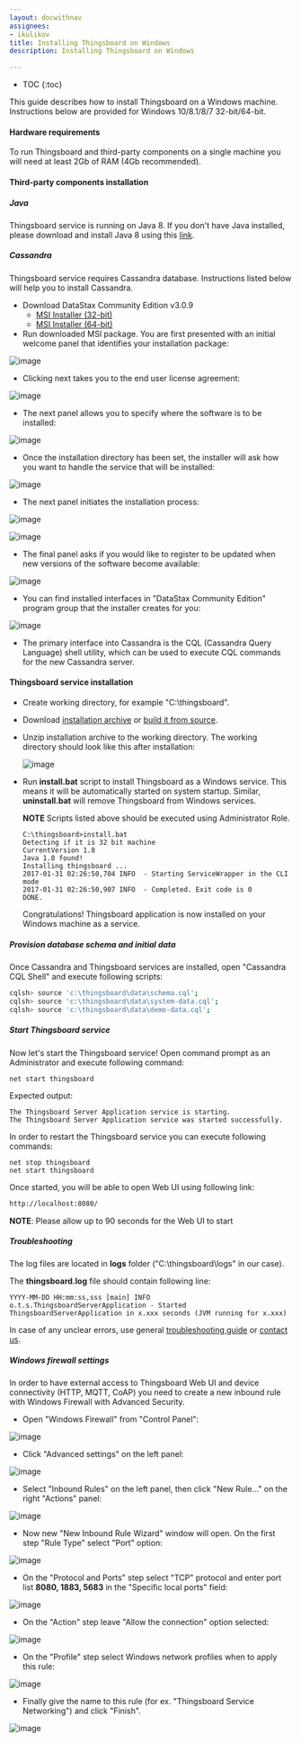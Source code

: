 ```yaml
---
layout: docwithnav
assignees:
- ikulikov
title: Installing Thingsboard on Windows
description: Installing Thingsboard on Windows

---
```


* TOC
{:toc}

This guide describes how to install Thingsboard on a Windows machine.
Instructions below are provided for Windows 10/8.1/8/7 32-bit/64-bit. 

#### Hardware requirements

To run Thingsboard and third-party components on a single machine you will need at least 2Gb of RAM (4Gb recommended).

#### Third-party components installation

##### Java

Thingsboard service is running on Java 8. 
If you don't have Java installed, please download and install Java 8 using this [link](https://java.com/en/download/).

##### Cassandra

Thingsboard service requires Cassandra database.
Instructions listed below will help you to install Cassandra.

- Download DataStax Community Edition v3.0.9
    - [MSI Installer (32-bit)](http://downloads.datastax.com/community/datastax-community-32bit_3.0.9.msi)
    - [MSI Installer (64-bit)](http://downloads.datastax.com/community/datastax-community-64bit_3.0.9.msi)
- Run downloaded MSI package. You are first presented with an initial welcome panel that identifies your installation package:

 ![image](/images/user-guide/install/windows/windows-cassandra-1.png)
 
- Clicking next takes you to the end user license agreement:
 
 ![image](/images/user-guide/install/windows/windows-cassandra-2.png)
 
- The next panel allows you to specify where the software is to be installed:
   
 ![image](/images/user-guide/install/windows/windows-cassandra-3.png)

- Once the installation directory has been set, the installer will ask how you want to handle the service that will be installed:

 ![image](/images/user-guide/install/windows/windows-cassandra-4.png)

- The next panel initiates the installation process:

 ![image](/images/user-guide/install/windows/windows-cassandra-5.png)
 
 ![image](/images/user-guide/install/windows/windows-cassandra-6.png)

- The final panel asks if you would like to register to be updated when new versions of the software become available:

 ![image](/images/user-guide/install/windows/windows-cassandra-7.png)
 
- You can find installed interfaces in "DataStax Community Edition" program group that the installer creates for you:

 ![image](/images/user-guide/install/windows/windows-cassandra-8.png)
 
- The primary interface into Cassandra is the CQL (Cassandra Query Language) shell utility, which can be used to execute CQL commands for the new Cassandra server.
 
#### Thingsboard service installation

- Create working directory, for example "C:\thingsboard". 
- Download [installation archive](https://github.com/thingsboard/thingsboard/releases/download/v1.2.2/thingsboard-windows-1.2.2.zip) or [build it from source](/docs/user-guide/install/building-from-source).
- Unzip installation archive to the working directory. The working directory should look like this after installation:
 
  ![image](/images/user-guide/install/windows/windows-folder.png)

- Run **install.bat** script to install Thingsboard as a Windows service. 
  This means it will be automatically started on system startup. 
  Similar, **uninstall.bat** will remove Thingsboard from Windows services.
  
  **NOTE** Scripts listed above should be executed using Administrator Role.
  
  ```text
  C:\thingsboard>install.bat
  Detecting if it is 32 bit machine
  CurrentVersion 1.8
  Java 1.8 found!
  Installing thingsboard ...
  2017-01-31 02:26:50,704 INFO  - Starting ServiceWrapper in the CLI mode
  2017-01-31 02:26:50,907 INFO  - Completed. Exit code is 0
  DONE.
  ```
  
  Congratulations! Thingsboard application is now installed on your Windows machine as a service. 

##### Provision database schema and initial data

Once Cassandra and Thingsboard services are installed, open "Cassandra CQL Shell" and execute following scripts:

```bash
cqlsh> source 'c:\thingsboard\data\schema.cql';
cqlsh> source 'c:\thingsboard\data\system-data.cql';
cqlsh> source 'c:\thingsboard\data\demo-data.cql';
```

##### Start Thingsboard service

Now let's start the Thingsboard service!
Open command prompt as an Administrator and execute following command:

```shell
net start thingsboard
```

Expected output:

```text
The Thingsboard Server Application service is starting.
The Thingsboard Server Application service was started successfully.
```

In order to restart the Thingsboard service you can execute following commands:

```shell
net stop thingsboard
net start thingsboard
```

Once started, you will be able to open Web UI using following link:

```bash
http://localhost:8080/
```

**NOTE**: Please allow up to 90 seconds for the Web UI to start

##### Troubleshooting

The log files are located in **logs** folder ("C:\thingsboard\logs" in our case).

The **thingsboard.log** file should contain following line:

```text
YYYY-MM-DD HH:mm:ss,sss [main] INFO  o.t.s.ThingsboardServerApplication - Started ThingsboardServerApplication in x.xxx seconds (JVM running for x.xxx)

```

In case of any unclear errors, use general [troubleshooting guide](/docs/user-guide/troubleshooting/#getting-help) or [contact us](/docs/contact-us/).

##### Windows firewall settings

In order to have external access to Thingsboard Web UI and device connectivity (HTTP, MQTT, CoAP)
you need to create a new inbound rule with Windows Firewall with Advanced Security.
 
- Open "Windows Firewall" from "Control Panel":

![image](/images/user-guide/install/windows/windows7-firewall-1.png)

- Click "Advanced settings" on the left panel:

![image](/images/user-guide/install/windows/windows7-firewall-2.png)

- Select "Inbound Rules" on the left panel, then click "New Rule..." on the right "Actions" panel:

![image](/images/user-guide/install/windows/windows7-firewall-3.png)

- Now new "New Inbound Rule Wizard" window will open. On the first step "Rule Type" select "Port" option: 

![image](/images/user-guide/install/windows/windows7-firewall-4.png)

- On the "Protocol and Ports" step select "TCP" protocol and enter port list **8080, 1883, 5683** in the "Specific local ports" field:

![image](/images/user-guide/install/windows/windows7-firewall-5.png)

- On the "Action" step leave "Allow the connection" option selected:

![image](/images/user-guide/install/windows/windows7-firewall-6.png)

- On the "Profile" step select Windows network profiles when to apply this rule:

![image](/images/user-guide/install/windows/windows7-firewall-7.png)

- Finally give the name to this rule (for ex. "Thingsboard Service Networking") and click "Finish".

![image](/images/user-guide/install/windows/windows7-firewall-8.png)
